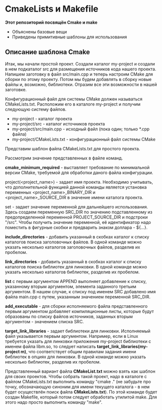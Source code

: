 # CmakeLists и Makefile

__Этот репозиторий посвящён Cmake и make__
* Объяснены базовые вещи
* Приведены примитивные шаблоны для использования

## Описание шаблона Cmake

Итак, мы начали простой проект. Создали каталог my-project и создали в нем подкаталог src для размещения источников кода нашего проекта. Напишем заготовку в файл src/main.cpp и теперь настроим CMake для сборки по этому проекту. Потом мы будем добавлять в сборку новые файлы и, возможно, библиотеки. Отразим все эти возможности в нашей заготовке.

Конфигурационный файл для системы CMake должен называться CMakeLists.txt. Расположим его в каталоге my-project и получим следующую систему файлов.

* my-project                - каталог проекта
* my-project/src            - каталог источников проекта  
* my-project/src/main.cpp   - исходный файл (пока один; только *.cpp файла)
* my-project/CMakeLists.txt  - конфигурационный файл системы CMake 

Представим шаблон файла CMakeLists.txt для простого проекта.

Рассмотрим значение представленных в файле команд.

__cmake_minimum_required__ - выставляет требование по минимальной версии CMake, требуемой для обработки даного файла конфигурации.

project(<project_name>) - задает имя проекта. Необходимо учитывать, что дополнительной функцией данной команды является установка переменных <project_name>_BINARY_DIR и <project_name>_SOURCE_DIR в значение имени каталога проекта.

set - задает значение переменной для дальнейшего использования. Здесь создаем переменную SRC_DIR по значению подставленному из предопределенной переменной PROJECT_SOURCE_DIR и подстроки "/src". Чтобы получить значение переменной, её идентификатор надо поместить в фигурные скобки и предварить знаком доллара - ${...}.

__include_directories__ - добавить указанный в скобках каталог к списку каталогов поиска заголовочных файлов. В одной команде можно указать несколько каталогов заголовочных файлов, разделив их пробелом.

__link_directories__ - добавить указанный в скобках каталог к списку каталогов поиска библиотек для линковки. В одной команде можно указать несколько каталогов библиотек, разделив их пробелом.

__list__ с первым аргументом APPEND выполняет добавление к списку, указанному вторым аргументом, элемента заданного третьим аргументом. В нашем случае, к списку под именем SRC добавлено имя файла main.cpp с путем, указанным значением переменной SRC_DIR.

__add_executable__ - для сборки исполняемого файла представленного первым аргументом добавляет компиляционные листы, которые будут образованы по списку файлов источников, заданных вторым аргументом - значением списка SRC.

__target_link_libraries__ - задает библиотеки для линковки. Исполняемый файл указывается первым аргументом. Например, если в Linux требуется указать для линковки приложения my-project библиотеки с именем файла libm.so, то следует написать __target_link_libraries(my-project m)__, что соответствует общим правилам задания имени библиотек в опциях для линковки. В одной команде можно указать несколько библиотек, разделив их пробелом.

Представленный вариант файла __CMakeList.txt__ можно взять как шаблон для своих проектов. Чтобы собрать такой проект, надо в каталоге с файлом CMakeLists.txt выполнить команду "cmake ." (не забудьте про точку, обозначающую синоним для имени текущего каталога - в нем будет осуществлён поиск файла __CMakeLists.txt__). По этой команде будет создан Makefile, который потом следует обработать утилитой make. Для этого надо просто выполнить команду "make".
